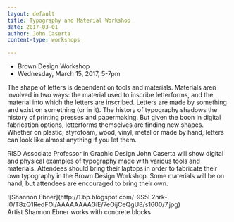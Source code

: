 ```yaml
---
layout: default
title: Typography and Material Workshop
date: 2017-03-01
author: John Caserta
content-type: workshops

---
```


* Brown Design Workshop
* Wednesday, March 15, 2017, 5-7pm


The shape of letters is dependent on tools and materials. Materials aren involved in two ways: the material used to inscribe letterforms, and the material into which the letters are inscribed. Letters are made by something and exist on something (or in it). The history of typography shadows the history of printing presses and papermaking. But given the boon in digital fabrication options, letterforms themselves are finding new shapes. Whether on plastic, styrofoam, wood, vinyl, metal or made by hand, letters can look like almost anything if you let them.

RISD Associate Professor in Graphic Design John Caserta will show digital and physical examples of typography made with various tools and materials. Attendees should bring their laptops in order to fabricate their own  typography in the Brown Design Workshop. Some materials will be on hand, but attendees are encouraged to bring their own.

<div class="full-bleed"  markdown="1">
![Shannon Ebner](http://1.bp.blogspot.com/-9S5L2nrk-l0/T8zQ1RedFOI/AAAAAAAAGiE/7eOijCeQgU8/s1600/7.jpg)
</div>
Artist Shannon Ebner works with concrete blocks
